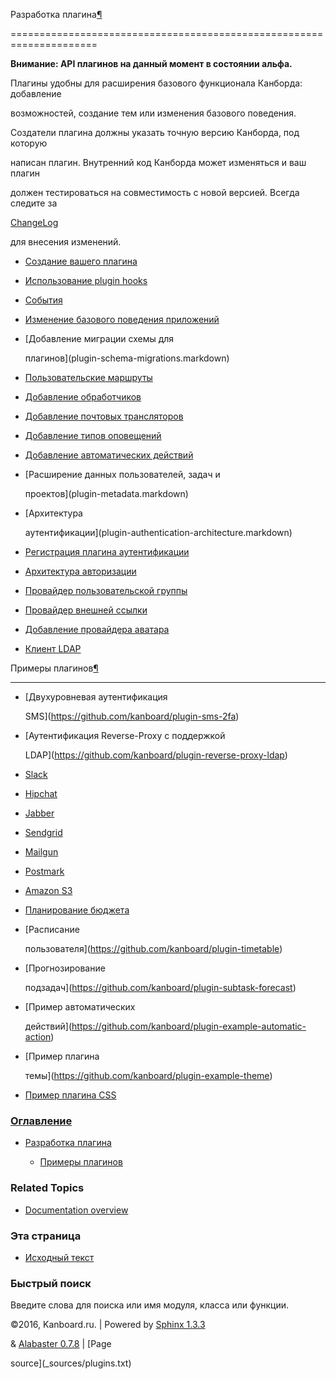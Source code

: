 Разработка плагина[¶](#plugin-development "Ссылка на этот заголовок")

=====================================================================



**Внимание: API плагинов на данный момент в состоянии альфа.**



Плагины удобны для расширения базового функционала Канборда: добавление

возможностей, создание тем или изменения базового поведения.



Создатели плагина должны указать точную версию Канборда, под которую

написан плагин. Внутренний код Канборда может изменяться и ваш плагин

должен тестироваться на совместимость с новой версией. Всегда следите за

[ChangeLog](https://github.com/fguillot/kanboard/blob/master/ChangeLog)

для внесения изменений.



-   [Создание вашего плагина](plugin-registration.markdown)



-   [Использование plugin hooks](plugin-hooks.markdown)



-   [События](plugin-events.markdown)



-   [Изменение базового поведения приложений](plugin-overrides.markdown)



-   [Добавление миграции схемы для

    плагинов](plugin-schema-migrations.markdown)



-   [Пользовательские маршруты](plugin-routes.markdown)



-   [Добавление обработчиков](plugin-helpers.markdown)



-   [Добавление почтовых трансляторов](plugin-mail-transports.markdown)



-   [Добавление типов оповещений](plugin-notifications.markdown)



-   [Добавление автоматических действий](plugin-automatic-actions.markdown)



-   [Расширение данных пользователей, задач и

    проектов](plugin-metadata.markdown)



-   [Архитектура

    аутентификации](plugin-authentication-architecture.markdown)



-   [Регистрация плагина аутентификации](plugin-authentication.markdown)



-   [Архитектура авторизации](plugin-authorization-architecture.markdown)



-   [Провайдер пользовательской группы](plugin-group-provider.markdown)



-   [Провайдер внешней ссылки](plugin-external-link.markdown)



-   [Добавление провайдера аватара](plugin-avatar-provider.markdown)



-   [Клиент LDAP](plugin-ldap-client.markdown)



Примеры плагинов[¶](#examples-of-plugins "Ссылка на этот заголовок")

--------------------------------------------------------------------



-   [Двухуровневая аутентификация

    SMS](https://github.com/kanboard/plugin-sms-2fa)



-   [Аутентификация Reverse-Proxy с поддержкой

    LDAP](https://github.com/kanboard/plugin-reverse-proxy-ldap)



-   [Slack](https://github.com/kanboard/plugin-slack)



-   [Hipchat](https://github.com/kanboard/plugin-hipchat)



-   [Jabber](https://github.com/kanboard/plugin-jabber)



-   [Sendgrid](https://github.com/kanboard/plugin-sendgrid)



-   [Mailgun](https://github.com/kanboard/plugin-mailgun)



-   [Postmark](https://github.com/kanboard/plugin-postmark)



-   [Amazon S3](https://github.com/kanboard/plugin-s3)



-   [Планирование бюджета](https://github.com/kanboard/plugin-budget)



-   [Расписание

    пользователя](https://github.com/kanboard/plugin-timetable)



-   [Прогнозирование

    подзадач](https://github.com/kanboard/plugin-subtask-forecast)



-   [Пример автоматических

    действий](https://github.com/kanboard/plugin-example-automatic-action)



-   [Пример плагина

    темы](https://github.com/kanboard/plugin-example-theme)



-   [Пример плагина CSS](https://github.com/kanboard/plugin-example-css)



### [Оглавление](index.markdown)



-   [Разработка плагина](#)

    -   [Примеры плагинов](#examples-of-plugins)



### Related Topics



-   [Documentation overview](index.markdown)



### Эта страница



-   [Исходный текст](_sources/plugins.txt)



### Быстрый поиск



Введите слова для поиска или имя модуля, класса или функции.



©2016, Kanboard.ru. | Powered by [Sphinx 1.3.3](http://sphinx-doc.org/)

& [Alabaster 0.7.8](https://github.com/bitprophet/alabaster) | [Page

source](_sources/plugins.txt)

